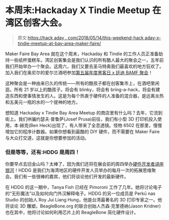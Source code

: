 # 本周末:Hackaday X Tindie Meetup 在湾区创客大会。

> 原文:[https://hack aday . com/2018/05/14/this-weekend-hack aday-x-tindie-meetup-at-bay-area-maker-faire/](https://hackaday.com/2018/05/14/this-weekend-hackaday-x-tindie-meetup-at-bay-area-maker-faire/)

Maker Faire Bay Area 就在这个周末，Hackaday 和 Tindie 的工作人员正准备劫持一些纸杯蛋糕车。湾区创客集会是我们认识的所有酷人最大的聚会之一，五年前我们开始举办一个聚会。这周六，我们又要去圣马特奥我们最喜欢的地方狂欢了。加入我们在奥尼尔的爱尔兰酒吧参加[第五届年度黑客日 x 廷迪 BAMF 聚会](https://www.eventbrite.com/e/the-5th-annual-hackaday-x-tindie-mfba-meetup-tickets-45628820029)！

这种聚会是一种由来已久的传统——所有的酷孩子都在创客集市上，在酒吧里闲逛。所有 21 岁以上的酷孩子。将会有 blinky，将会有 bring-a-hack，将会有建造东西和使事情发生的人。这是为每个热衷于硬件的人准备的混合器，是远离炎热和五美元一瓶的水的一个提神的地方。

想知道 Hackaday x Tindie Bay Area Meetup 的商店里有什么吗？去年，它流到街上。我们哄骗约瑟夫·普鲁萨(Josef Prusa)前往，我们有小型 3D 打印机投入使用，本·赫克(Ben Heck)出现了，有人带来了全息透镜。怪物 6502 在那里，慢慢增加它的程序计数器。如果你想看到最酷的 DIY 硬件，而不需要在 Maker Faire 与大众打交道，这就是你想要参加的活动。

### 但是等等，还有:HDDG 是周四！

你要早点去旧金山吗？太棒了，因为我们还将在展会前的周四举办[硬件开发者讲座银河](https://www.meetup.com/Hardware-Developers-Didactic-Galactic/events/250456428/?rv=ea1&_xtd=gatlbWFpbF9jbGlja9oAJGM3MzhlYTcyLTc0ZDAtNGVkZC1hODE0LTVkYWIwZDg0YzY1Yg)！HDDG 是我们为海湾地区的硬件开发人员举办的每月一次的拓展思维聚会。我们有一些很棒的嘉宾，他们将谈论他们开发的最新硬件。

在 HDDG 的这一期中，Tanya Fish 已经在 Pimoroni 工作了几年。她将讨论电子的“无形魔法”以及如何向门外汉解释电子。HDDG 的另一位成员是 Perkū nas Studio 的创始人 Roy Jui Liang Hung，他是台湾最著名的 3D 打印专家之一。他将谈论 3D 雕塑。BeagleBone.org 的联合创始人杰森·克里德纳(Jason Kridner)也在其中，他将讨论如何利用芯片上的 BeagleBone 简化硬件设计。